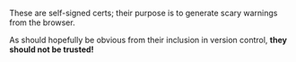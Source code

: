 These are self-signed certs; their purpose is to generate scary warnings from the browser.

As should hopefully be obvious from their inclusion in version control, **they should not be trusted!**
